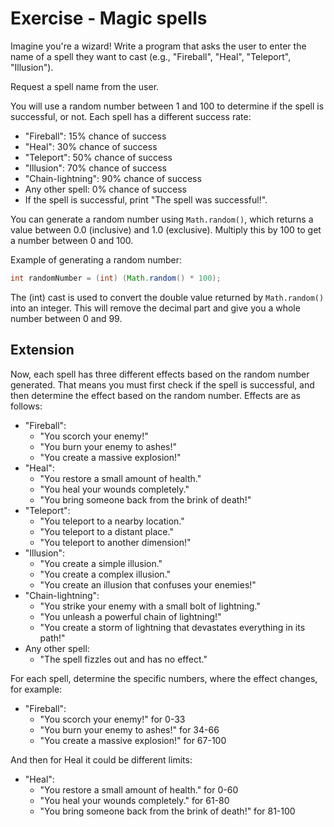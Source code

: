 # Exercise - Magic spells

Imagine you're a wizard! Write a program that asks the user to enter the name of a spell they want to cast (e.g., "Fireball", "Heal", "Teleport", "Illusion").

Request a spell name from the user. 

You will use a random number between 1 and 100 to determine if the spell is successful, or not. Each spell has a different success rate:
- "Fireball": 15% chance of success
- "Heal": 30% chance of success
- "Teleport": 50% chance of success
- "Illusion": 70% chance of success
- "Chain-lightning": 90% chance of success
- Any other spell: 0% chance of success
- If the spell is successful, print "The spell was successful!".

You can generate a random number using `Math.random()`, which returns a value between 0.0 (inclusive) and 1.0 (exclusive). Multiply this by 100 to get a number between 0 and 100.

Example of generating a random number:

```java
int randomNumber = (int) (Math.random() * 100);
```

The (int) cast is used to convert the double value returned by `Math.random()` into an integer. This will remove the decimal part and give you a whole number between 0 and 99.


## Extension

Now, each spell has three different effects based on the random number generated. That means you must first check if the spell is successful, and then determine the effect based on the random number. Effects are as follows:
- "Fireball":
  - "You scorch your enemy!"
  - "You burn your enemy to ashes!"
  - "You create a massive explosion!"
- "Heal":
  - "You restore a small amount of health."
  - "You heal your wounds completely."
  - "You bring someone back from the brink of death!"
- "Teleport":
  - "You teleport to a nearby location."
  - "You teleport to a distant place."
  - "You teleport to another dimension!"
- "Illusion":
  - "You create a simple illusion."
  - "You create a complex illusion."
  - "You create an illusion that confuses your enemies!"
- "Chain-lightning":
  - "You strike your enemy with a small bolt of lightning."
  - "You unleash a powerful chain of lightning!"
  - "You create a storm of lightning that devastates everything in its path!"
- Any other spell:
  - "The spell fizzles out and has no effect."

For each spell, determine the specific numbers, where the effect changes, for example:
- "Fireball":
  - "You scorch your enemy!" for 0-33
  - "You burn your enemy to ashes!" for 34-66
  - "You create a massive explosion!" for 67-100

And then for Heal it could be different limits:
- "Heal":
  - "You restore a small amount of health." for 0-60
  - "You heal your wounds completely." for 61-80
  - "You bring someone back from the brink of death!" for 81-100